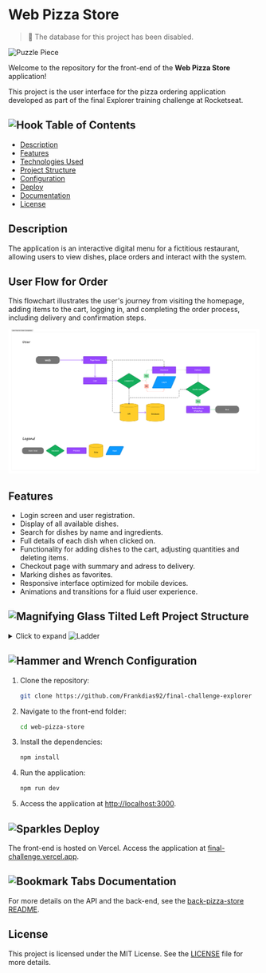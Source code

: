 # Web Pizza Store

> 🚧 The database for this project has been disabled.

<img src="./src/assets/imgs/ThumbnailFoodExplorer.png" alt="Puzzle Piece" width="auto" />

Welcome to the repository for the front-end of the **Web Pizza Store** application!

This project is the user interface for the pizza ordering application developed as part of the final Explorer training challenge at Rocketseat.

## <img src="https://raw.githubusercontent.com/Tarikul-Islam-Anik/Animated-Fluent-Emojis/master/Emojis/Objects/Hook.png" alt="Hook" width="25" height="25" /> Table of Contents

- [Description](#description)
- [Features](#features)
- [Technologies Used](#technologies-used)
- [Project Structure](#project-structure)
- [Configuration](#configuration)
- [Deploy](#deploy)
- [Documentation](#documentation)
- [License](#license)

## Description

The application is an interactive digital menu for a fictitious restaurant, allowing users to view dishes, place orders and interact with the system. 

## User Flow for Order

This flowchart illustrates the user's journey from visiting the homepage, adding items to the cart, logging in, and completing the order process, including delivery and confirmation steps.

<img src="../assets-readme/userFlowForOrder.png" alt="User Flow for Order Completion" width="auto" />

## Features

- Login screen and user registration.
- Display of all available dishes.
- Search for dishes by name and ingredients.
- Full details of each dish when clicked on.
- Functionality for adding dishes to the cart, adjusting quantities and deleting items.
- Checkout page with summary and adress to delivery.
- Marking dishes as favorites.
- Responsive interface optimized for mobile devices.
- Animations and transitions for a fluid user experience.

## <img src="https://raw.githubusercontent.com/Tarikul-Islam-Anik/Animated-Fluent-Emojis/master/Emojis/Objects/Magnifying%20Glass%20Tilted%20Left.png" alt="Magnifying Glass Tilted Left" width="25" height="25" /> Project Structure

<details>
<summary> 
 Click to expand <img src="https://raw.githubusercontent.com/Tarikul-Islam-Anik/Animated-Fluent-Emojis/master/Emojis/Objects/Ladder.png" alt="Ladder" width="20" height="20" />
</summary>

```
/web-pizza-store
├── public
│   └── favicon.ico
├── src
│   ├─── app
│   │   ├── (home)
│   │   │   │   ├── [id]
│   │   │   │   │   ├── edit
│   │   │   │   │   │   └── retriveId.tsx
│   │   │   │   │   ├── layout.tsx
│   │   │   │   │   ├── page.tsx
│   │   │   │   │   └── retriveId.tsx
│   │   │   │   ├── new
│   │   │   │   │   └── page.tsx
│   │   │   │   ├── layout.tsx
│   │   │   │   ├── page.tsx
│   │   │   │   └── searchProvider.tsx
│   │   ├── checkout
│   │   │   ├── delivery
│   │   │   │   └── page.tsx
│   │   │   ├── layout.tsx
│   │   │   └── page.tsx
│   │   ├── login
│   │   │   └── page.tsx
│   │   ├── global.css
│   │   ├── layout.tsx
│   │   ├── providers.jsx
│   │   └── template.tsx
│   ├─── assets
│   │   ├── imgs
│   │   │   └── cover-readme.png
│   │   ├── menu
│   │   │   └── ... imgs.png
│   ├─── components
│   │   ├─── cart
│   │   │   └── drobMenuCart.js
│   │   ├─── checkout
│   │   │   ├── delivery
│   │   │   │   └── handlwWithDelivery.tsx
│   │   │   ├── checkoutCartItems.tsx
│   │   │   └── handlwWithCheckout.tsx
│   │   ├─── forms
│   │   │   ├── ingredientsSection.tsx
│   │   │   ├── inputLabel.tsx
│   │   │   ├── inputSelect.tsx
│   │   │   ├── inputText.tsx
│   │   │   ├── newItem.tsx
│   │   │   └── searchForm.tsx
│   │   ├─── header
│   │   │   ├── cartList.tsx
│   │   │   ├── desktopView.tsx
│   │   │   ├── handleViewHeader.tsx
│   │   │   ├── logo.tsx
│   │   │   ├── mobiViewHeader.tsx
│   │   │   └── receiptCart.tsx
│   │   ├─── home
│   │   │   ├── edit
│   │   │   │   └── handleWithUpdate.tsx
│   │   │   ├── id
│   │   │   │   └── showProductID.tsx
│   │   │   ├── new
│   │   │   │   ├── handleCategorySelect.tsx
│   │   │   │   ├── handleImageUpload.tsx
│   │   │   │   ├── handleWithIngredients.tsx
│   │   │   │   └── productForm.tsx
│   │   │   ├── features.tsx
│   │   │   ├── footer.tsx
│   │   │   ├── header.tsx
│   │   │   ├── listProductsFeatures.tsx
│   │   │   └── main.tsx
│   │   ├─── loader
│   │   │   └── LoaderProducts.tsx
│   │   ├─── login
│   │   │   └── handleWithLogin.tsx
│   │   ├─── buttonReturn.tsx
│   │   ├─── buttonText.tsx
│   │   ├─── menuDrop.tsx
│   │   ├─── paragraph.tsx
│   │   └─── paragraphDivision.tsx
│   ├── hooks
│   │   ├─── auth.tsx
│   │   └─── orderRequest.tsx
│   ├─── lib
│   │   └── categorys.ts
│   ├─── services
│   │   └── api.js
│   └─── types
│       └── type.ts
├── .env
├── .eslintrc.json
├── .gitignore
├── next-env.d.ts.js
├── next.config.mjs
├── package-lock.json
├── package.json
├── postcss.config.mjs
├── README.md
├── tailwind.config.ts
└── tsconfig.json
```
</details>

## <img src="https://raw.githubusercontent.com/Tarikul-Islam-Anik/Animated-Fluent-Emojis/master/Emojis/Objects/Hammer%20and%20Wrench.png" alt="Hammer and Wrench" width="25" height="25" /> Configuration

1. Clone the repository:
   ```bash
   git clone https://github.com/Frankdias92/final-challenge-explorer
   ```

2. Navigate to the front-end folder:
   ```bash
   cd web-pizza-store
   ```

3. Install the dependencies:
   ```bash
   npm install
   ```

4. Run the application:
   ```bash
   npm run dev
   ```

5. Access the application at [http://localhost:3000](http://localhost:3000).

## <img src="https://raw.githubusercontent.com/Tarikul-Islam-Anik/Animated-Fluent-Emojis/master/Emojis/Activities/Sparkles.png" alt="Sparkles" width="25" height="25" /> Deploy

The front-end is hosted on Vercel. Access the application at [final-challenge.vercel.app](https://final-challenge-explorer.vercel.app).

## <img src="https://raw.githubusercontent.com/Tarikul-Islam-Anik/Animated-Fluent-Emojis/master/Emojis/Objects/Bookmark%20Tabs.png" alt="Bookmark Tabs" width="25" height="25" /> Documentation

For more details on the API and the back-end, see the [back-pizza-store README](../back-pizza-store/README.md).

## License

This project is licensed under the MIT License. See the [LICENSE](../licence.md) file for more details.
